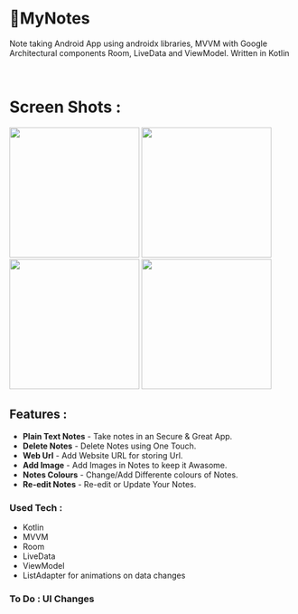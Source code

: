 # 📒MyNotes

Note taking Android App using androidx libraries, MVVM with Google Architectural components Room, LiveData and ViewModel.
Written in Kotlin

<br>

# Screen Shots :

<img src="https://user-images.githubusercontent.com/50077510/133880919-ffe121d6-07ae-4f72-9267-b0ccc5682bde.png" width="230"> <img src="https://user-images.githubusercontent.com/50077510/133880923-b2afac13-3809-48a5-875c-de5d3d338edf.png" width="230"> <img src="https://user-images.githubusercontent.com/50077510/133880925-65b1a6ed-4d6f-477a-8196-1eed523da3d9.png" width="230"> <img src="https://user-images.githubusercontent.com/50077510/133880930-067c74c8-b58b-48c8-85ca-4597843f10f7.png" width="230">

## Features :

- **Plain Text Notes** - Take notes in an Secure & Great App.
- **Delete Notes** - Delete Notes using One Touch.
- **Web Url** - Add Website URL for storing Url.
- **Add Image** - Add Images in Notes to keep it Awasome.
- **Notes Colours** - Change/Add Differente colours of Notes.
- **Re-edit Notes** - Re-edit or Update Your Notes.

### Used Tech :

  - Kotlin
  - MVVM
  - Room 
  - LiveData
  - ViewModel
  - ListAdapter for animations on data changes

### To Do : UI Changes
